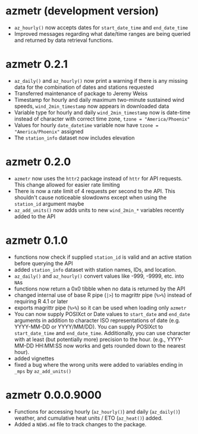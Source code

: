 # azmetr (development version)

- `az_hourly()` now accepts dates for `start_date_time` and `end_date_time`
- Improved messages regarding what date/time ranges are being queried and returned by data retrieval functions.

# azmetr 0.2.1

- `az_daily()` and `az_hourly()` now print a warning if there is any missing data for the combination of dates and stations requested
- Transferred maintenance of package to Jeremy Weiss
- Timestamp for hourly and daily maximum two-minute sustained wind speeds, `wind_2min_timestamp` now appears in downloaded data
- Variable type for hourly and daily `wind_2min_timestamp` now is date-time instead of character with correct time zone, `tzone = "America/Phoenix"`
- Values for hourly `date_datetime` variable now have `tzone = "America/Phoenix"` assigned 
- The `station_info` dataset now includes elevation

# azmetr 0.2.0

- `azmetr` now uses the `httr2` package instead of `httr` for API requests. This change allowed for easier rate limiting
- There is now a rate limit of 4 requests per second to the API.  This shouldn't cause noticeable slowdowns except when using the `station_id` argument maybe
- `az_add_units()` now adds units to new `wind_2min_*` variables recently added to the API

# azmetr 0.1.0

- functions now check if supplied `station_id` is valid and an active station before querying the API
- added `station_info` dataset with station names, IDs, and location.
- `az_daily()` and `az_hourly()` convert values like -999, -9999, etc. into `NA`s
- functions now return a 0x0 tibble when no data is returned by the API
- changed internal use of base R pipe (`|>`) to magrittr pipe (`%>%`) instead of requiring R 4.1 or later
- exports magrittr pipe (`%>%`) so it can be used when loading only `azmetr`
- You can now supply POSIXct or Date values to `start_date` and `end_date` arguments in addition to character ISO representations of date (e.g. YYYY-MM-DD or YYYY/MM/DD). You can supply POSIXct to `start_date_time` and `end_date_time`.  Additionally, you can use character with at least (but potentially more) precision to the hour. (e.g., YYYY-MM-DD HH:MM:SS now works and gets rounded down to the nearest hour).
- added vignettes
- fixed a bug where the wrong units were added to variables ending in `_mps` by `az_add_units()`

# azmetr 0.0.0.9000

* Functions for accessing hourly (`az_hourly()`) and daily (`az_daily()`) weather, and cumulative heat units / ETO (`az_heat()`) added.
* Added a `NEWS.md` file to track changes to the package.
